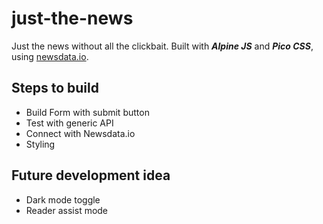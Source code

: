 # just-the-news

Just the news without all the clickbait. Built with **_Alpine JS_** and **_Pico CSS_**, using [newsdata.io](https://newsdata.io).

## Steps to build

- Build Form with submit button
- Test with generic API
- Connect with Newsdata.io
- Styling

## Future development idea

- Dark mode toggle
- Reader assist mode
